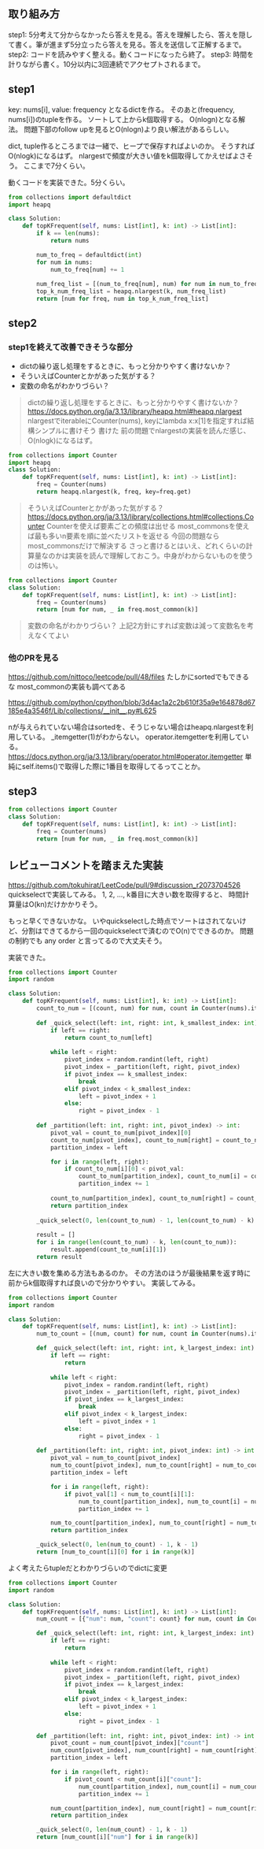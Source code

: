## 取り組み方
step1: 5分考えて分からなかったら答えを見る。答えを理解したら、答えを隠して書く。筆が進まず5分立ったら答えを見る。答えを送信して正解するまで。
step2: コードを読みやすく整える。動くコードになったら終了。
step3: 時間を計りながら書く。10分以内に3回連続でアクセプトされるまで。

## step1
key: nums[i], value: frequency
となるdictを作る。
そのあと(frequency, nums[i])のtupleを作る。
ソートして上からk個取得する。
O(nlogn)となる解法。
問題下部のfollow upを見るとO(nlogn)より良い解法があるらしい。

dict, tuple作るところまでは一緒で、ヒープで保存すればよいのか。
そうすればO(nlogk)になるはず。
nlargestで頻度が大きい値をk個取得してかえせばよさそう。
ここまで7分くらい。

動くコードを実装できた。5分くらい。
```python
from collections import defaultdict
import heapq

class Solution:
    def topKFrequent(self, nums: List[int], k: int) -> List[int]:
        if k == len(nums):
            return nums

        num_to_freq = defaultdict(int)
        for num in nums:
            num_to_freq[num] += 1
        
        num_freq_list = [(num_to_freq[num], num) for num in num_to_freq]
        top_k_num_freq_list = heapq.nlargest(k, num_freq_list)
        return [num for freq, num in top_k_num_freq_list]
```

## step2
### step1を終えて改善できそうな部分
- dictの繰り返し処理をするときに、もっと分かりやすく書けないか？
- そういえばCounterとかがあった気がする？
- 変数の命名がわかりづらい？

>dictの繰り返し処理をするときに、もっと分かりやすく書けないか？
https://docs.python.org/ja/3.13/library/heapq.html#heapq.nlargest
nlargestでiterableにCounter(nums), keyにlambda x:x[1]を指定すれば結構シンプルに書けそう
書けた
前の問題でnlargestの実装を読んだ感じ、O(nlogk)になるはず。
```python
from collections import Counter
import heapq
class Solution:
    def topKFrequent(self, nums: List[int], k: int) -> List[int]:
        freq = Counter(nums)
        return heapq.nlargest(k, freq, key=freq.get)
```


>そういえばCounterとかがあった気がする？
https://docs.python.org/ja/3.13/library/collections.html#collections.Counter
Counterを使えば要素ごとの頻度は出せる
most_commonsを使えば最も多いn要素を順に並べたリストを返せる
今回の問題ならmost_commonsだけで解決する
さっと書けるとはいえ、どれくらいの計算量なのかは実装を読んで理解しておこう。中身がわからないものを使うのは怖い。

```python
from collections import Counter
class Solution:
    def topKFrequent(self, nums: List[int], k: int) -> List[int]:
        freq = Counter(nums)
        return [num for num, _ in freq.most_common(k)]
```

>変数の命名がわかりづらい？
上記2方針にすれば変数は減って変数名を考えなくてよい

### 他のPRを見る
https://github.com/nittoco/leetcode/pull/48/files
たしかにsortedでもできるな
most_commonの実装も調べてある


https://github.com/python/cpython/blob/3d4ac1a2c2b610f35a9e164878d67185e4a3546f/Lib/collections/__init__.py#L625

nが与えられていない場合はsortedを、そうじゃない場合はheapq.nlargestを利用している。
_itemgetter(1)がわからない。
operator.itemgetterを利用している。
https://docs.python.org/ja/3.13/library/operator.html#operator.itemgetter
単純にself.items()で取得した際に1番目を取得してるってことか。

## step3
```python
from collections import Counter
class Solution:
    def topKFrequent(self, nums: List[int], k: int) -> List[int]:
        freq = Counter(nums)
        return [num for num, _ in freq.most_common(k)]
```

## レビューコメントを踏まえた実装
https://github.com/tokuhirat/LeetCode/pull/9#discussion_r2073704526
quickselectで実装してみる。
1, 2, ..., k番目に大きい数を取得すると、
時間計算量はO(kn)だけかかりそう。

もっと早くできないかな。
いやquickselectした時点でソートはされてないけど、分割はできてるから一回のquickselectで済むのでO(n)でできるのか。
問題の制約でも any order と言ってるので大丈夫そう。

実装できた。
```python
from collections import Counter
import random

class Solution:
    def topKFrequent(self, nums: List[int], k: int) -> List[int]:
        count_to_num = [(count, num) for num, count in Counter(nums).items()]
    
        def _quick_select(left: int, right: int, k_smallest_index: int):
            if left == right:
                return count_to_num[left]
            
            while left < right:
                pivot_index = random.randint(left, right)
                pivot_index = _partition(left, right, pivot_index)
                if pivot_index == k_smallest_index:
                    break
                elif pivot_index < k_smallest_index:
                    left = pivot_index + 1
                else:
                    right = pivot_index - 1
        
        def _partition(left: int, right: int, pivot_index) -> int:
            pivot_val = count_to_num[pivot_index][0]
            count_to_num[pivot_index], count_to_num[right] = count_to_num[right], count_to_num[pivot_index]
            partition_index = left

            for i in range(left, right):
                if count_to_num[i][0] < pivot_val:
                    count_to_num[partition_index], count_to_num[i] = count_to_num[i], count_to_num[partition_index]
                    partition_index += 1
            
            count_to_num[partition_index], count_to_num[right] = count_to_num[right], count_to_num[partition_index]
            return partition_index
        
        _quick_select(0, len(count_to_num) - 1, len(count_to_num) - k)
        
        result = []
        for i in range(len(count_to_num) - k, len(count_to_num)):
            result.append(count_to_num[i][1])
        return result
```

左に大きい数を集める方法もあるのか。
その方法のほうが最後結果を返す時に前からk個取得すれば良いので分かりやすい。
実装してみる。

```python
from collections import Counter
import random

class Solution:
    def topKFrequent(self, nums: List[int], k: int) -> List[int]:
        num_to_count = [(num, count) for num, count in Counter(nums).items()]

        def _quick_select(left: int, right: int, k_largest_index: int):
            if left == right:
                return
            
            while left < right:
                pivot_index = random.randint(left, right)
                pivot_index = _partition(left, right, pivot_index)
                if pivot_index == k_largest_index:
                    break
                elif pivot_index < k_largest_index:
                    left = pivot_index + 1
                else:
                    right = pivot_index - 1
        
        def _partition(left: int, right: int, pivot_index: int) -> int:
            pivot_val = num_to_count[pivot_index]
            num_to_count[pivot_index], num_to_count[right] = num_to_count[right], num_to_count[pivot_index]
            partition_index = left

            for i in range(left, right):
                if pivot_val[1] < num_to_count[i][1]:
                    num_to_count[partition_index], num_to_count[i] = num_to_count[i], num_to_count[partition_index]
                    partition_index += 1

            num_to_count[partition_index], num_to_count[right] = num_to_count[right], num_to_count[partition_index]
            return partition_index 

        _quick_select(0, len(num_to_count) - 1, k - 1)
        return [num_to_count[i][0] for i in range(k)]
```

よく考えたらtupleだとわかりづらいのでdictに変更
```python
from collections import Counter
import random

class Solution:
    def topKFrequent(self, nums: List[int], k: int) -> List[int]:
        num_count = [{"num": num, "count": count} for num, count in Counter(nums).items()]

        def _quick_select(left: int, right: int, k_largest_index: int):
            if left == right:
                return
            
            while left < right:
                pivot_index = random.randint(left, right)
                pivot_index = _partition(left, right, pivot_index)
                if pivot_index == k_largest_index:
                    break
                elif pivot_index < k_largest_index:
                    left = pivot_index + 1
                else:
                    right = pivot_index - 1
        
        def _partition(left: int, right: int, pivot_index: int) -> int:
            pivot_count = num_count[pivot_index]["count"]
            num_count[pivot_index], num_count[right] = num_count[right], num_count[pivot_index]
            partition_index = left

            for i in range(left, right):
                if pivot_count < num_count[i]["count"]:
                    num_count[partition_index], num_count[i] = num_count[i], num_count[partition_index]
                    partition_index += 1

            num_count[partition_index], num_count[right] = num_count[right], num_count[partition_index]
            return partition_index 

        _quick_select(0, len(num_count) - 1, k - 1)
        return [num_count[i]["num"] for i in range(k)]
```